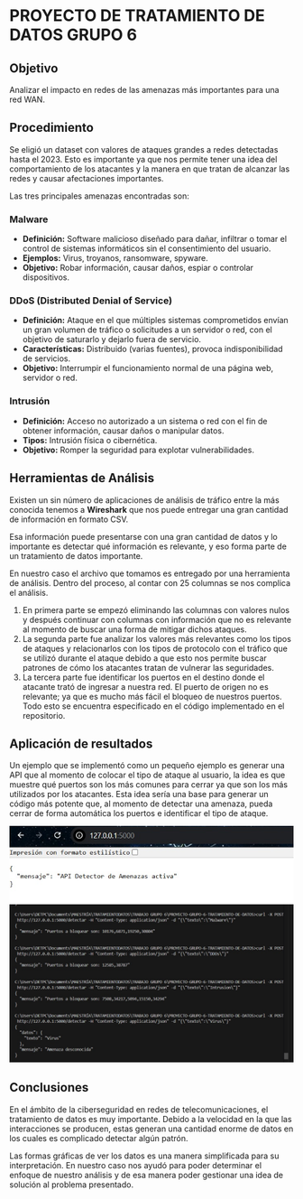 # PROYECTO DE TRATAMIENTO DE DATOS GRUPO 6

## Objetivo
Analizar el impacto en redes de las amenazas más importantes para una red WAN.

## Procedimiento
Se eligió un dataset con valores de ataques grandes a redes detectadas hasta el 2023. Esto es importante ya que nos permite tener una idea del comportamiento de los atacantes y la manera en que tratan de alcanzar las redes y causar afectaciones importantes.

Las tres principales amenazas encontradas son:

### Malware
- **Definición:** Software malicioso diseñado para dañar, infiltrar o tomar el control de sistemas informáticos sin el consentimiento del usuario.  
- **Ejemplos:** Virus, troyanos, ransomware, spyware.  
- **Objetivo:** Robar información, causar daños, espiar o controlar dispositivos.

### DDoS (Distributed Denial of Service)
- **Definición:** Ataque en el que múltiples sistemas comprometidos envían un gran volumen de tráfico o solicitudes a un servidor o red, con el objetivo de saturarlo y dejarlo fuera de servicio.  
- **Características:** Distribuido (varias fuentes), provoca indisponibilidad de servicios.  
- **Objetivo:** Interrumpir el funcionamiento normal de una página web, servidor o red.

### Intrusión
- **Definición:** Acceso no autorizado a un sistema o red con el fin de obtener información, causar daños o manipular datos.  
- **Tipos:** Intrusión física o cibernética.  
- **Objetivo:** Romper la seguridad para explotar vulnerabilidades.

## Herramientas de Análisis
Existen un sin número de aplicaciones de análisis de tráfico entre la más conocida tenemos a **Wireshark** que nos puede entregar una gran cantidad de información en formato CSV.

Esa información puede presentarse con una gran cantidad de datos y lo importante es detectar qué información es relevante, y eso forma parte de un tratamiento de datos importante.

En nuestro caso el archivo que tomamos es entregado por una herramienta de análisis. Dentro del proceso, al contar con 25 columnas se nos complica el análisis.

1. En primera parte se empezó eliminando las columnas con valores nulos y después continuar con columnas con información que no es relevante al momento de buscar una forma de mitigar dichos ataques.
2. La segunda parte fue analizar los valores más relevantes como los tipos de ataques y relacionarlos con los tipos de protocolo con el tráfico que se utilizó durante el ataque debido a que esto nos permite buscar patrones de cómo los atacantes tratan de vulnerar las seguridades.
3. La tercera parte fue identificar los puertos en el destino donde el atacante trató de ingresar a nuestra red. El puerto de origen no es relevante; ya que es mucho más fácil el bloqueo de nuestros puertos. Todo esto se encuentra especificado en el código implementado en el repositorio.

## Aplicación de resultados
Un ejemplo que se implementó como un pequeño ejemplo es generar una API que al momento de colocar el tipo de ataque al usuario, la idea es que muestre qué puertos son los más comunes para cerrar ya que son los más utilizados por los atacantes. Esta idea sería una base para generar un código más potente que, al momento de detectar una amenaza, pueda cerrar de forma automática los puertos e identificar el tipo de ataque.

![Inicialización de API](images/image2.jpeg)
![Resultados del POST](images/image1.jpeg)
## Conclusiones
En el ámbito de la ciberseguridad en redes de telecomunicaciones, el tratamiento de datos es muy importante. Debido a la velocidad en la que las interacciones se producen, estas generan una cantidad enorme de datos en los cuales es complicado detectar algún patrón.

Las formas gráficas de ver los datos es una manera simplificada para su interpretación. En nuestro caso nos ayudó para poder determinar el enfoque de nuestro análisis y de esa manera poder gestionar una idea de solución al problema presentado.